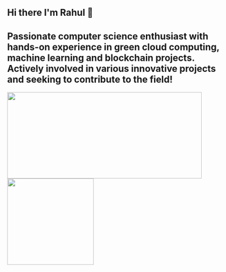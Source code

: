 ## Hi there I'm Rahul 👋


## Passionate computer science enthusiast with hands-on experience in green cloud computing, machine learning and blockchain projects. Actively involved in various innovative projects and seeking to contribute to the field!


<a href="https://github.com/anuraghazra/github-readme-stat">
  <img height=200 width=450 align="left" src="https://github-readme-stats.vercel.app/api?username=rahulansharma682&hide=stars,prs&show_icons=true&theme=tokyonight" />
</a>
<a href="https://github.com/anuraghazra/convoychat">
  <img height=200 align="center" src="https://github-readme-stats.vercel.app/api/top-langs?username=rahulansharma682&show_icons=true&theme=tokyonight" />
</a>
